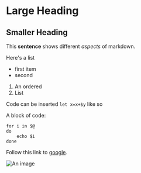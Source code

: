 # Large Heading

## Smaller Heading

This **sentence** shows different *aspects* of markdown.

Here's a list
- first item
- second

1. An ordered
2. List

Code can be inserted `let x=x+$y` like so

A block of code:
```
for i in $@
do
	echo $i
done
```

Follow this link to [google](www.google.com).

![An image](https://goo.gl/images/vw9Tp3)
